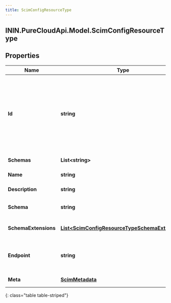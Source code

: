 ```yaml
---
title: ScimConfigResourceType
---
```

## ININ.PureCloudApi.Model.ScimConfigResourceType

## Properties

|Name | Type | Description | Notes|
|------------ | ------------- | ------------- | -------------|
| **Id** | **string** | The ID of the SCIM resource. Set by the service provider. \&quot;caseExact\&quot; is set to \&quot;true\&quot;. \&quot;mutability\&quot; is set to \&quot;readOnly\&quot;. \&quot;returned\&quot; is set to \&quot;always\&quot;. | [optional] |
| **Schemas** | **List&lt;string&gt;** | The list of supported schemas. | [optional] |
| **Name** | **string** | The name of the resource type. | [optional] |
| **Description** | **string** | The description of the resource type. | [optional] |
| **Schema** | **string** | The URI of the primary or base schema for the resource type. | [optional] |
| **SchemaExtensions** | [**List&lt;ScimConfigResourceTypeSchemaExtension&gt;**](ScimConfigResourceTypeSchemaExtension.html) | The list of schema extensions for the resource type. | [optional] |
| **Endpoint** | **string** | The HTTP-addressable endpoint of the resource type. Appears after the base URL. | [optional] |
| **Meta** | [**ScimMetadata**](ScimMetadata.html) | The metadata of the SCIM resource. | [optional] |
{: class="table table-striped"}



